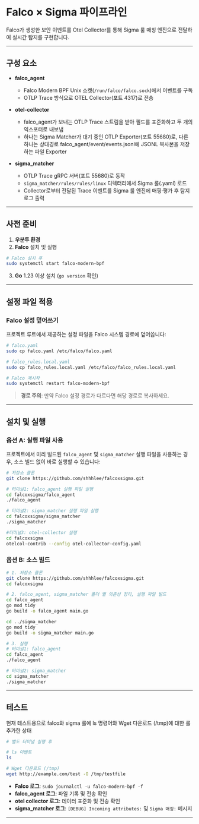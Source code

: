 # Falco × Sigma 파이프라인

Falco가 생성한 보안 이벤트를 Otel Collector를 통해 Sigma 룰 매칭 엔진으로 전달하여 실시간 탐지를 구현합니다.

---

## 구성 요소

* **falco\_agent**

  * Falco Modern BPF Unix 소켓(`/run/falco/falco.sock`)에서 이벤트를 구독
  * OTLP Trace 방식으로 OTEL Collector(포트 4317)로 전송
 
* **otel-collector**

  * falco_agent가 보내는 OTLP Trace 스트림을 받아 필드를 표준화하고 두 개의 익스포터로 내보냄
  * 하나는 Sigma Matcher가 대기 중인 OTLP Exporter(포트 55680)로, 다른 하나는 상대경로 falco_agent/event/events.jsonl에 JSONL 복사본을 저장하는 파일 Exporter

* **sigma\_matcher**

  * OTLP Trace gRPC 서버(포트 55680)로 동작
  * `sigma_matcher/rules/rules/linux` 디렉터리에서 Sigma 룰(.yaml) 로드
  * Collector로부터 전달된 Trace 이벤트를 Sigma 룰 엔진에 매핑·평가 후 탐지 로그 출력

---

## 사전 준비

1. **우분투 환경**
2. **Falco** 설치 및 실행
```bash
# Falco 설치 후
sudo systemctl start falco-modern-bpf
```
3. **Go** 1.23 이상 설치 (`go version` 확인)

---

## 설정 파일 적용

### Falco 설정 덮어쓰기

프로젝트 루트에서 제공하는 설정 파일을 Falco 시스템 경로에 덮어씁니다:

```bash
# falco.yaml
sudo cp falco.yaml /etc/falco/falco.yaml

# falco_rules.local.yaml
sudo cp falco_rules.local.yaml /etc/falco/falco_rules.local.yaml

# Falco 재시작
sudo systemctl restart falco-modern-bpf
```

> **경로 주의**: 만약 Falco 설정 경로가 다르다면 해당 경로로 복사하세요.

---

## 설치 및 실행

### 옵션 A: 실행 파일 사용

프로젝트에서 미리 빌드된 `falco_agent` 및 `sigma_matcher` 실행 파일을 사용하는 경우, 소스 빌드 없이 바로 실행할 수 있습니다:

```bash
# 저장소 클론
git clone https://github.com/shhhlee/falcoxsigma.git

# 터미널1: falco_agent 실행 파일 실행
cd falcoxsigma/falco_agent
./falco_agent

# 터미널2: sigma_matcher 실행 파일 실행
cd falcoxsigma/sigma_matcher
./sigma_matcher

#터미널3: otel-collector 실행
cd falcoxsigma
otelcol-contrib --config otel-collector-config.yaml
```

### 옵션 B: 소스 빌드

```bash
# 1. 저장소 클론
git clone https://github.com/shhhlee/falcoxsigma.git
cd falcoxsigma

# 2. falco_agent, sigma_matcher 폴더 별 의존성 정리, 실행 파일 빌드
cd falco_agent
go mod tidy
go build -o falco_agent main.go

cd ../sigma_matcher
go mod tidy
go build -o sigma_matcher main.go

# 3. 실행
# 터미널1: falco_agent
cd falco_agent
./falco_agent

# 터미널2: sigma_matcher
cd sigma_matcher
./sigma_matcher
```
---

## 테스트
현재 테스트용으로 falco와 sigma 룰에 ls 명령어와 Wget 다운로드 (/tmp)에 대한 룰 추가한 상태

```bash
# 별도 터미널 실행 후

# ls 이벤트
ls

# Wget 다운로드 (/tmp)
wget http://example.com/test -O /tmp/testfile
```

* **Falco 로그**: `sudo journalctl -u falco-modern-bpf -f`
* **falco_agent 로그**: 파일 기록 및 전송 확인
* **otel collector 로그**: 데이터 표준화 및 전송 확인
* **sigma_matcher 로그**: `[DEBUG] Incoming attributes:` 및 `Sigma 매칭:` 메시지

---


